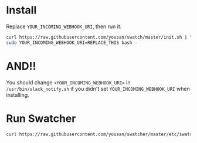 # Install
Replace `YOUR_INCOMING_WEBHOOK_URI`, then run it.
```bash
curl https://raw.githubusercontent.com/yousan/swatch/master/init.sh | \
sudo YOUR_INCOMING_WEBHOOK_URI=REPLACE_THIS bash - 
```

# AND!! 
You should change `<YOUR_INCOMING_WEBHOOK_URI>` in `/usr/bin/slack_notify.sh` if you didn't set `YOUR_INCOMING_WEBHOOK_URI` when installing.


# Run Swatcher
```bash
curl https://raw.githubusercontent.com/yousan/swatcher/master/etc/swatcher.sh | sudo bash -
```
